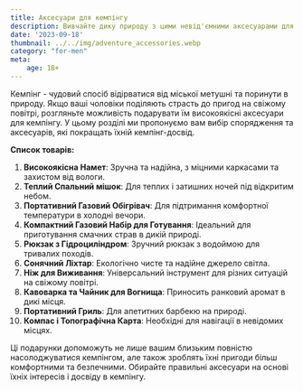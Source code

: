 ```yaml
---
title: Аксесуари для кемпінгу
description: Вивчайте дику природу з цими невід'ємними аксесуарами для кемпінгу для чоловіків.
date: '2023-09-18'
thumbnail: ../../img/adventure_accessories.webp
category: "for-men"
meta:
    age: 18+
---
```

Кемпінг - чудовий спосіб відірватися від міської метушні та поринути в природу. Якщо ваші чоловіки поділяють страсть до пригод на свіжому повітрі, розгляньте можливість подарувати їм високоякісні аксесуари для кемпінгу. У цьому розділі ми пропонуємо вам вибір спорядження та аксесуарів, які покращать їхній кемпінг-досвід.

**Список товарів:**
1. **Високоякісна Намет**: Зручна та надійна, з міцними каркасами та захистом від вологи.
2. **Теплий Спальний мішок**: Для теплих і затишних ночей під відкритим небом.
3. **Портативний Газовий Обігрівач**: Для підтримання комфортної температури в холодні вечори.
4. **Компактний Газовий Набір для Готування**: Ідеальний для приготування смачних страв в дикій природі.
5. **Рюкзак з Гідроциліндром**: Зручний рюкзак з водоймою для тривалих походів.
6. **Сонячний Ліхтар**: Екологічно чисте та надійне джерело світла.
7. **Ніж для Виживання**: Універсальний інструмент для різних ситуацій на свіжому повітрі.
8. **Кавоварка та Чайник для Вогнища**: Приносить ранковий аромат в дикі місця.
9. **Портативний Гриль**: Для апетитних барбекю на природі.
10. **Компас і Топографічна Карта**: Необхідні для навігації в невідомих місцях.

Ці подарунки допоможуть не лише вашим близьким повністю насолоджуватися кемпінгом, але також зроблять їхні пригоди більш комфортними та безпечними. Обирайте правильні аксесуари на основі їхніх інтересів і досвіду в кемпінгу.
